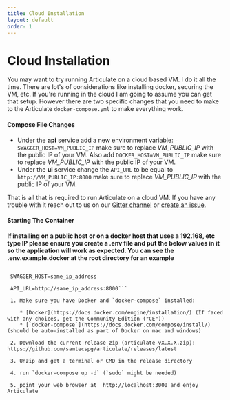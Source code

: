 ```yaml
---
title: Cloud Installation
layout: default
order: 1
---
```


# Cloud Installation

You may want to try running Articulate on a cloud based VM. I do it all the time. There are lot's of considerations like installing docker, securing the VM, etc. If you're running in the cloud I am going to assume you can get that setup. However there are two specific changes that you need to make to the Articulate `docker-compose.yml` to make everything work.

#### Compose File Changes

* Under the **api** service add a new environment variable: `- SWAGGER_HOST=VM_PUBLIC_IP` make sure to replace *VM_PUBLIC_IP* with the public IP of your VM.  Also add `DOCKER_HOST=VM_PUBLIC_IP` make sure to replace *VM_PUBLIC_IP* with the public IP of your VM.
* Under the **ui** service change the `API_URL` to be equal to `http://VM_PUBLIC_IP:8000` make sure to replace *VM_PUBLIC_IP* with the public IP of your VM.

That is all that is required to run Articulate on a cloud VM. If you have any trouble with it reach out to us on our [Gitter channel](https://gitter.im/samtecspg/articulate) or [create an issue](https://github.com/samtecspg/articulate/issues/new).

#### Starting The Container

**If installing on a public host or on a docker host that uses a 192.168, etc type IP please ensure you create a .env file and put the below values in it so the application will work as expected.  You can see the .env.example.docker at the root directory for an example**

```DOCKER_HOST=ip_address_here

 SWAGGER_HOST=same_ip_address

 API_URL=http://same_ip_address:8000```

 1. Make sure you have Docker and `docker-compose` installed:

    * [Docker](https://docs.docker.com/engine/installation/) (If faced with any choices, get the Community Edition ("CE"))
    * [`docker-compose`](https://docs.docker.com/compose/install/) (should be auto-installed as part of Docker on mac and windows)

 2. Download the current release zip (articulate-vX.X.X.zip): https://github.com/samtecspg/articulate/releases/latest

 3. Unzip and get a terminal or CMD in the release directory

 4. run `docker-compose up -d` (`sudo` might be needed)

 5. point your web browser at  http://localhost:3000 and enjoy Articulate
